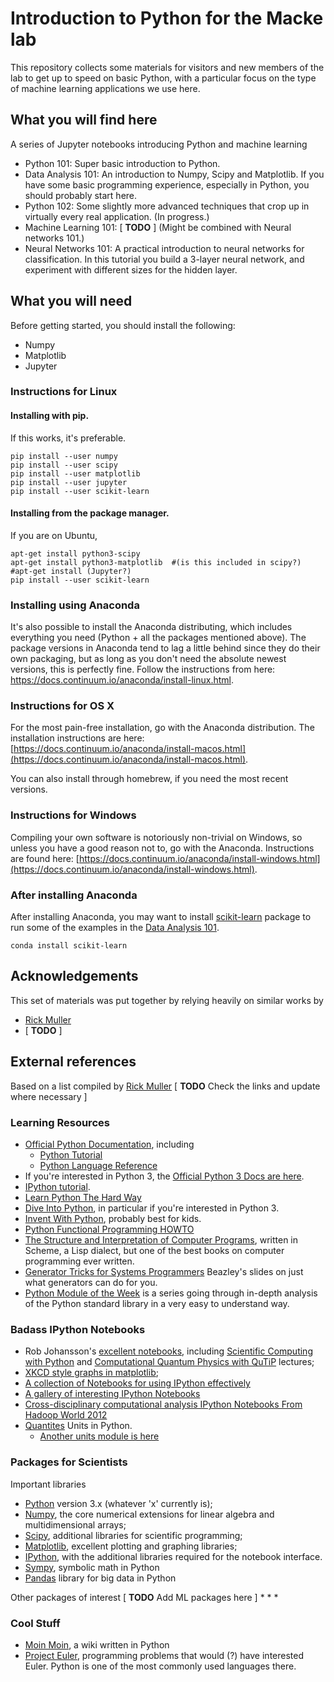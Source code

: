 # Introduction to Python for the Macke lab

This repository collects some materials for visitors and new members of the lab to get up to speed on basic Python, with a particular focus on the type of machine learning applications we use here.

## What you will find here

A series of Jupyter notebooks introducing Python and machine learning
  - Python 101: Super basic introduction to Python.
  - Data Analysis 101: An introduction to Numpy, Scipy and Matplotlib. If you have some basic programming experience, especially in Python, you should probably start here.
  - Python 102: Some slightly more advanced techniques that crop up in virtually every real application. (In progress.)
  - Machine Learning 101: [ **TODO** ] (Might be combined with Neural networks 101.)
  - Neural Networks 101: A practical introduction to neural networks for classification. In this tutorial you build a 3-layer neural network, and experiment with different sizes for the hidden layer.

## What you will need

Before getting started, you should install the following:

  - Numpy
  - Matplotlib
  - Jupyter
  
  
### Instructions for Linux

#### Installing with pip.
If this works, it's preferable.

    pip install --user numpy
    pip install --user scipy
    pip install --user matplotlib
    pip install --user jupyter
    pip install --user scikit-learn


#### Installing from the package manager.
If you are on Ubuntu,

    apt-get install python3-scipy
    apt-get install python3-matplotlib  #(is this included in scipy?)
    #apt-get install (Jupyter?)
    pip install --user scikit-learn


### Installing using Anaconda
It's also possible to install the Anaconda distributing, which includes everything you need (Python + all the packages mentioned above). The package versions in Anaconda tend to lag a little behind since they do their own packaging, but as long as you don't need the absolute newest versions, this is perfectly fine. Follow the instructions from here: https://docs.continuum.io/anaconda/install-linux.html.

### Instructions for OS X

For the most pain-free installation, go with the Anaconda distribution. The installation instructions are here: [https://docs.continuum.io/anaconda/install-macos.html](https://docs.continuum.io/anaconda/install-macos.html).

You can also install through homebrew, if you need the most recent versions.

### Instructions for Windows

Compiling your own software is notoriously non-trivial on Windows, so unless you have a good reason not to, go with the Anaconda. Instructions are found here: [https://docs.continuum.io/anaconda/install-windows.html](https://docs.continuum.io/anaconda/install-windows.html).

### After installing Anaconda

After installing Anaconda, you may want to install [scikit-learn](http://scikit-learn.org) package to run some of the examples in the [Data Analysis 101](Data%20Analysis%20101.ipynb).

    conda install scikit-learn

## Acknowledgements

This set of materials was put together by relying heavily on similar works by
  - [Rick Muller](http://nbviewer.jupyter.org/gist/rpmuller/5920182#ii.-numpy-and-scipy)
  - [ **TODO** ]

## External references

Based on a list compiled by [Rick Muller](http://nbviewer.jupyter.org/gist/rpmuller/5920182#ii.-numpy-and-scipy)
[ **TODO** Check the links and update where necessary ]

### Learning Resources
* [Official Python Documentation](http://docs.python.org/2.7), including
    - [Python Tutorial](http://docs.python.org/2.7/tutorial)
    - [Python Language Reference](http://docs.python.org/2.7/reference)
* If you're interested in Python 3, the [Official Python 3 Docs are here](http://docs.python.org/3/).
* [IPython tutorial](http://ipython.org/ipython-doc/dev/interactive/tutorial.html).
* [Learn Python The Hard Way](http://learnpythonthehardway.org/book/)
* [Dive Into Python](http://www.diveintopython.net/), in particular if you're interested in Python 3.
* [Invent With Python](http://inventwithpython.com/), probably best for kids.
* [Python Functional Programming HOWTO](http://docs.python.org/2/howto/functional.html)
* [The Structure and Interpretation of Computer Programs](http://mitpress.mit.edu/sicp/full-text/book/book.html), written in Scheme, a Lisp dialect, but one of the best books on computer programming ever written.
* [Generator Tricks for Systems Programmers](http://www.dabeaz.com/generators/) Beazley's slides on just what generators can do for you.
* [Python Module of the Week](http://pymotw.com/2/contents.html) is a series going through in-depth analysis of the Python standard library in a very easy to understand way.

### Badass IPython Notebooks
* Rob Johansson's [excellent notebooks](http://jrjohansson.github.io/), including [Scientific Computing with Python](https://github.com/jrjohansson/scientific-python-lectures) and [Computational Quantum Physics with QuTiP](https://github.com/jrjohansson/qutip-lectures) lectures;
* [XKCD style graphs in matplotlib](http://nbviewer.ipython.org/url/jakevdp.github.com/downloads/notebooks/XKCD_plots.ipynb);
* [A collection of Notebooks for using IPython effectively](https://github.com/ipython/ipython/tree/master/examples/notebooks#a-collection-of-notebooks-for-using-ipython-effectively)
* [A gallery of interesting IPython Notebooks](https://github.com/ipython/ipython/wiki/A-gallery-of-interesting-IPython-Notebooks)
* [Cross-disciplinary computational analysis IPython Notebooks From Hadoop World 2012](https://github.com/invisibleroads/crosscompute-tutorials)
* [Quantites](http://nbviewer.ipython.org/urls/raw.github.com/tbekolay/pyconca2012/master/QuantitiesTutorial.ipynb) Units in Python.
    - [Another units module is here](http://www.southampton.ac.uk/~fangohr/blog/)

### Packages for Scientists
Important libraries

* [Python](http://www.python.org) version 3.x (whatever 'x' currently is);
* [Numpy](http://www.numpy.org), the core numerical extensions for linear algebra and multidimensional arrays;
* [Scipy](http://www.scipy.org), additional libraries for scientific programming;
* [Matplotlib](http://matplotlib.sf.net), excellent plotting and graphing libraries;
* [IPython](http://ipython.org), with the additional libraries required for the notebook interface.
* [Sympy](http://sympy.org), symbolic math in Python
* [Pandas](http://pandas.pydata.org/) library for big data in Python

Other packages of interest
[ **TODO** Add ML packages here ]
* 
* 
* 


### Cool Stuff
* [Moin Moin](http://moinmo.in/), a wiki written in Python
* [Project Euler](http://projecteuler.net/), programming problems that would (?) have interested Euler. Python is one of the most commonly used languages there.
